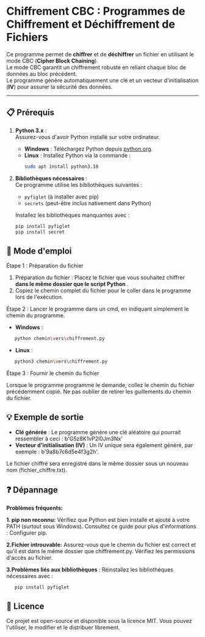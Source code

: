 # Chiffrement CBC : Programmes de Chiffrement et Déchiffrement de Fichiers

Ce programme permet de **chiffrer** et de **déchiffrer** un fichier en utilisant le mode CBC (**Cipher Block Chaining**).  
Le mode CBC garantit un chiffrement robuste en reliant chaque bloc de données au bloc précédent.  
Le programme génère automatiquement une clé et un vecteur d'initialisation (**IV**) pour assurer la sécurité des données.

---

## 📋 Prérequis

1. **Python 3.x** :  
   Assurez-vous d'avoir Python installé sur votre ordinateur.  
   - **Windows** : Téléchargez Python depuis [python.org](https://www.python.org/).  
   - **Linux** : Installez Python via la commande :  
     ```bash
     sudo apt install python3.10
     ```

2. **Bibliothèques nécessaires** :  
   Ce programme utilise les bibliothèques suivantes :  
   - `pyfiglet` (à installer avec pip)  
   - `secrets` (peut-être inclus nativement dans Python)  

   Installez les bibliothèques manquantes avec :  
   ```bash
   pip install pyfiglet
   pip install secret

## 🚀 Mode d'emploi

Étape 1 : Préparation du fichier
1. Préparation du fichier :
   Placez le fichier que vous souhaitez chiffrer **dans le même dossier que le script Python** .
2. Copiez le chemin complet du fichier pour le coller dans le programme lors de l'exécution.

Étape 2 : Lancer le programme dans un cmd, en indiquant simplement le chemin du programme.
- **Windows** : 
```bash
   python chemin\vers\chiffrement.py
```
- **Linux** :
```bash
   python3 chemin\vers\chiffrement.py
```

Étape 3 : Fournir le chemin du fichier

Lorsque le programme programme le demande, collez le chemin du fichier précédemment copié. Ne pas oublier de retirer les guillements du chemin du fichier.

## 💡 Exemple de sortie

- **Clé générée** : Le programme génère une clé aléatoire qui pourrait ressembler à ceci :
b'G5z8K1vP2l0Jm3Nx'
- **Vecteur d'initialisation (IV)** : Un IV unique sera également généré, par exemple :
b'9a8b7c6d5e4f3g2h'.

Le fichier chiffré sera enregistré dans le même dossier sous un nouveau nom (fichier_chiffre.txt).

## ❓ Dépannage
**Problèmes fréquents:**

**1. pip non reconnu:**
Vérifiez que Python est bien installé et ajouté à votre PATH (surtout sous Windows).
Consultez ce guide pour plus d'informations : Configurer pip.

**2.Fichier introuvable:**
Assurez-vous que le chemin du fichier est correct et qu'il est dans le même dossier que chiffrement.py.
Vérifiez les permissions d'accès au fichier.

**3.Problèmes liés aux bibliothèques** :
Réinstallez les bibliothèques nécessaires avec :
```bash
   pip install pyfiglet
```

## 📄 Licence
Ce projet est open-source et disponible sous la licence MIT. Vous pouvez l'utiliser, le modifier et le distribuer librement.
